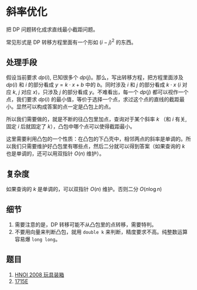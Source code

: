 # 斜率优化

把 DP 问题转化成求直线最小截距问题。

常见形式是 DP 转移方程里面有一个形如 $(i - j)^{2}$ 的东西。

## 处理手段 

假设当前要求 $dp(i)$, 已知很多个 $dp(j)$。那么，写出转移方程，把方程里面涉及 $dp(i)$ 和 $i$ 的部分看成 $y = k \cdot x + b$ 中的 $b$。同时涉及 $i$ 和 $j$ 的部分看成 $k \cdot x$ ($i$ 对应 $k$, $j$ 对应 $x$)，只涉及 $j$ 的部分看成 $y$。不难看出，每一个 $dp(j)$ 都可以视作一个点，我们要求 $dp(i)$ 的最小值，等价于选择一个点，求过这个点的直线的截距最小。显然可以构成答案的点一定是凸包上的点。

所以我们需要做的，就是不断的往凸包里加点，查询对于某个斜率 $k$ （和 $i$ 有关, 固定 $i$ 后就固定了 $k$），凸包中哪个点可以使得截距最小。

这里需要利用凸包的一个性质：在凸包的下凸壳中，相邻两点的斜率是单调的。所以我们只需要维护好凸包里有哪些点，然后二分就可以得到答案（如果查询的 $k$ 也是单调的，还可以用双指针 $O(n)$ 维护）。

## 复杂度

如果查询的 $k$ 是单调的，可以双指针 $O(n)$ 维护。否则二分 $O(n\log n)$

## 细节

1. 需要注意的是，DP 转移可能不从凸包里的点转移，需要特判。
2. 不要用向量来判断凸包，就用 `double k` 来判断，精度要求不高。纯整数运算容易爆 `long long`。

## 题目

1. [HNOI 2008 玩具装箱](https://loj.ac/p/10188)
2. [1715E](https://codeforces.com/contest/1715/problem/E)

